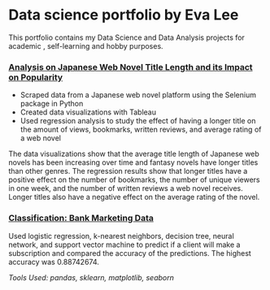 # Data science portfolio by Eva Lee
This portfolio contains my Data Science and Data Analysis projects for academic , self-learning and hobby purposes.

### [Analysis on Japanese Web Novel Title Length and its Impact on Popularity](https://github.com/fangevalee/Portfolio/blob/1eeb74ce1a99ea170abe5f39edb1140fb673dc66/WebNovel/WebNovelAnalysis.md)
* Scraped data from a Japanese web novel platform using the Selenium package in Python
* Created data visualizations with Tableau
* Used regression analysis to study the effect of having a longer title on the amount of views, bookmarks, written reviews, and average rating of a web novel<br>

The data visualizations show that the average title length of Japanese web novels has been increasing over time and fantasy novels have longer titles than other genres.
The regression results show that longer titles have a positive effect on the number of bookmarks, the number of unique viewers in one week, and the number of written reviews a web novel receives. Longer titles also have a negative effect on the average rating of the novel.<br>


### [Classification: Bank Marketing Data](https://github.com/fangevalee/Portfolio/blob/main/notebook/Bank%20Marketing.ipynb) 
Used logistic regression, k-nearest neighbors, decision tree, neural network, and support vector machine to predict if a client will make a subscription and compared the accuracy of the predictions. The highest accuracy was 0.88742674.<br>

*Tools Used: pandas, sklearn, matplotlib, seaborn*


